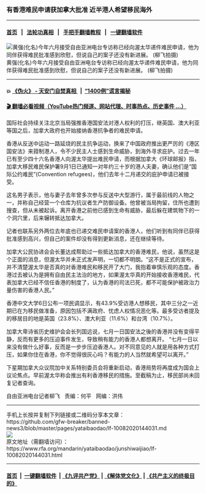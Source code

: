 ### 有香港难民申请获加拿大批准   近半港人希望移民海外
------------------------

#### [首页](https://github.com/gfw-breaker/banned-news3/blob/master/README.md) &nbsp;&nbsp;|&nbsp;&nbsp; [法轮功真相](https://github.com/begood0513/basic/blob/master/README.md)  &nbsp;&nbsp;|&nbsp;&nbsp; [手把手翻墙教程](https://github.com/gfw-breaker/guides/wiki)  &nbsp;&nbsp;|&nbsp;&nbsp; [一键翻墙软件](https://github.com/gfw-breaker/nogfw/blob/master/README.md)  



<div id="headerimg">
 <img alt="黄强(化名)今年六月接受自由亚洲电台专访称已经向渥太华递件难民申请，他为同伴获得难民批准感到欣慰，但说自己的案子还没有新进展。 (柳飞拍摄)" src="https://www.rfa.org/mandarin/yataibaodao/junshiwaijiao/lf-10082020144031.html/Photo.jpg/image" title="黄强(化名)今年六月接受自由亚洲电台专访称已经向渥太华递件难民申请，他为同伴获得难民批准感到欣慰，但说自己的案子还没有新进展。 (柳飞拍摄)"/>
 <div id="headerimgcontents">
  <div id="headerimgcaption">
   <span>
    黄强(化名)今年六月接受自由亚洲电台专访称已经向渥太华递件难民申请，他为同伴获得难民批准感到欣慰，但说自己的案子还没有新进展。 (柳飞拍摄)
   </span>
   <!-- zoomattribute -->
  </div>
  <!-- headerimgcaption -->
 </div>
 <!-- headerimagecontents -->
</div>

<hr/>


#### 💥 [《伪火》 - 天安门自焚真相 ](http://158.247.195.190:10000/videos/blog/weihuo.html)&nbsp; |&nbsp; [“1400例”谎言揭秘  ](http://158.247.195.190:10000/videos/blog/jiexi1400.html)

#### [ 🎬  翻墙必看视频（YouTube热门频道、网站代理、时事热点、历史事件 ...）](https://github.com/gfw-breaker/links/blob/master/banned.md)

<div id="storytext">
 <div>
  <div class="slot_header">
  </div>
 </div>
 <p>
  国际社会持续关注北京当局强推香港国安法对港人权利的打压，继英国、澳大利亚等国之后，加拿大政府也开始接纳香港抗争者的难民申请。
 </p>
 <p>
  香港从反送中运动一路延烧的民主抗争运动，换来了中国政府推出更严厉的《港区国安法》来箝制港人，令不少民主人士感到生命威胁，到海外寻求庇护。过去一年已有至少四十六名香港人向渥太华提出难民申请，而根据加拿大《环球邮报》指，加拿大移民难民保护署9月1日已通知一对年约三十岁的港人夫妻，确认他们是“国际公约难民”(Convention refugees)，他们去年十二月递交的庇护申请已被接受。
 </p>
 <p>
 </p>
 <p>
 </p>
 <p>
  这名男子表示，他与妻子去年曾多次参与反送中大型游行，属于最前线的人物之一，并称自己经营一个仓库为抗议者生产防御设备。他曾被当局拘留，住所也遭到搜查，但从未被起诉。离开香港之前他已感到生命有威胁，最后躲在建筑物下的一个洞穴里，后来辗转抵达加拿大。
 </p>
 <p>
  记者也联系另外两位去年底也已递交难民申请案的香港人，他们听到有同伴已获得批准感到高兴，但自己的案件却没有得到更新消息，还在继续等待。
 </p>
 <p>
  加拿大公民协进会会长董达成帮助过一些抵达加拿大的香港难民，他说，虽然这是个正面的消息，但渥太华并未正式发声明，一切都不明朗。“这不是正式的宣布，并不清楚渥太华是否真的对香港难民和移民开了大门，我抱着审慎乐观的态度。香港过去被认为是拥有自由民主法治的地方，如果渥太华真的开始接收香港难民，代表加拿大已经不信任香港的制度了，认为香港的司法已死，都不可能保护被政治力量伤害的香港人民。”
 </p>
 <p>
  香港中文大学6日公布一项民调显示，有43.9%受访港人想移民，其中三分之一近期已在为移民做准备，原因包括不满政府、忧虑人权情况恶化等。最多受访者提及的移居目的地是英国（23.8%）、澳大利亚（11.6%）和台湾（10.7%）。
 </p>
 <p>
  加拿大卑诗省历史维护会会长列国远说，七月一日国安法之後的香港并没有变得平静，反而有更多的压迫事件发生，导致稍有能力的香港人都想离开。 “七月一日以来没有做什么好事，反而是一步步压迫香港人。对不同意见的人就是用各种方式打压，如果你住在香港，你不觉得很灰心吗？有能力的人当然就希望可以离开。”
 </p>
 <p>
  下星期加拿大众议院加中关系特别委员会将重新启动，香港局势将再度成为国会上议论焦点。早前渥太华称会推出有利香港移民的措施。至截稿为止，移民部尚未回复记者查询。
 </p>
 <p>
 </p>
 <p>
  自由亚洲电台记者柳飞   责编：何平   网编：洪伟
 </p>
</div>

<hr/>
手机上长按并复制下列链接或二维码分享本文章：<br/>
https://github.com/gfw-breaker/banned-news3/blob/master/pages/yataibaodao/lf-10082020144031.md <br/>
<a href='https://github.com/gfw-breaker/banned-news3/blob/master/pages/yataibaodao/lf-10082020144031.md'><img src='https://github.com/gfw-breaker/banned-news3/blob/master/pages/yataibaodao/lf-10082020144031.md.png'/></a> <br/>
原文地址（需翻墙访问）：https://www.rfa.org/mandarin/yataibaodao/junshiwaijiao/lf-10082020144031.html


------------------------
#### [首页](https://github.com/gfw-breaker/banned-news3/blob/master/README.md) &nbsp;|&nbsp; [一键翻墙软件](https://github.com/gfw-breaker/nogfw/blob/master/README.md) &nbsp;| [《九评共产党》](https://github.com/gfw-breaker/9ping.md/blob/master/README.md#九评之一评共产党是什么) | [《解体党文化》](https://github.com/gfw-breaker/jtdwh.md/blob/master/README.md) | [《共产主义的终极目的》](https://github.com/gfw-breaker/gczydzjmd.md/blob/master/README.md)


<img src='http://gfw-breaker.win/banned-news3/pages/yataibaodao/lf-10082020144031.md' width='0px' height='0px'/>
